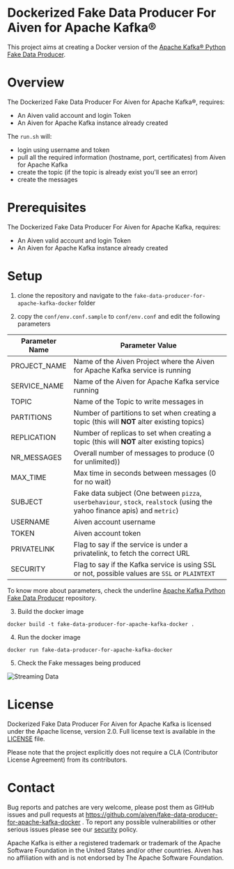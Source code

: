 Dockerized Fake Data Producer For Aiven for Apache Kafka®
=========================================================

This project aims at creating a Docker version of the [Apache Kafka® Python Fake Data Producer](https://github.com/aiven/python-fake-data-producer-for-apache-kafka). 

Overview
========

The Dockerized Fake Data Producer For Aiven for Apache Kafka®, requires:

* An Aiven valid account and login Token
* An Aiven for Apache Kafka instance already created

The `run.sh` will:

* login using username and token
* pull all the required information (hostname, port, certificates) from Aiven for Apache Kafka
* create the topic (if the topic is already exist you'll see an error)
* create the messages

Prerequisites
=============

The Dockerized Fake Data Producer For Aiven for Apache Kafka, requires:

* An Aiven valid account and login Token
* An Aiven for Apache Kafka instance already created

Setup
============

1. clone the repository and navigate to the `fake-data-producer-for-apache-kafka-docker` folder

2. copy the `conf/env.conf.sample` to `conf/env.conf` and edit the following parameters

| Parameter Name | Parameter Value                                                                                                              |
|----------------|------------------------------------------------------------------------------------------------------------------------------|
|PROJECT_NAME    | Name of the Aiven Project where the Aiven for Apache Kafka service is running                                                |
|SERVICE_NAME    | Name of the Aiven for Apache Kafka service running                                                                           |
|TOPIC           | Name of the Topic to write messages in                                                                                       |
|PARTITIONS      | Number of partitions to set when creating a topic (this will **NOT** alter existing topics)                                  |
|REPLICATION     | Number of replicas to set when creating a topic (this will **NOT** alter existing topics)                                    |
|NR_MESSAGES     | Overall number of messages to produce (0 for unlimited))                                                                     |
|MAX_TIME        | Max time in seconds between messages (0 for no wait)                                                                         |
|SUBJECT         | Fake data subject (One between `pizza`, `userbehaviour`, `stock`, `realstock` (using the yahoo finance apis) and `metric`)   |
|USERNAME        | Aiven account username                                                                                                       |
|TOKEN           | Aiven account token                                                                                                          |
|PRIVATELINK     | Flag to say if the service is under a privatelink, to fetch the correct URL                                                  |
|SECURITY        | Flag to say if the Kafka service is using SSL or not, possible values are ``SSL`` or ``PLAINTEXT``                           |


To know more about parameters, check the underline [Apache Kafka Python Fake Data Producer](https://github.com/aiven/python-fake-data-producer-for-apache-kafka) repository.

3. Build the docker image

```
docker build -t fake-data-producer-for-apache-kafka-docker .
```

4. Run the docker image

```
docker run fake-data-producer-for-apache-kafka-docker
```

5. Check the Fake messages being produced

![Streaming Data](images/streaming-data.gif)

License
============
Dockerized Fake Data Producer For Aiven for Apache Kafka is licensed under the Apache license, version 2.0. Full license text is available in the [LICENSE](LICENSE) file.

Please note that the project explicitly does not require a CLA (Contributor License Agreement) from its contributors.

Contact
============
Bug reports and patches are very welcome, please post them as GitHub issues and pull requests at https://github.com/aiven/fake-data-producer-for-apache-kafka-docker . 
To report any possible vulnerabilities or other serious issues please see our [security](SECURITY.md) policy.

Apache Kafka is either a registered trademark or trademark of the Apache Software Foundation in the United States and/or other countries. Aiven has no affiliation with and is not endorsed by The Apache Software Foundation.
